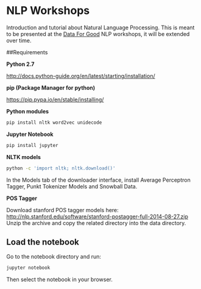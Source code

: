 # NLP Workshops
Introduction and tutorial about Natural Language Processing.
This is meant to be presented at the [Data For Good](http://www.dataforgood.fr/) NLP workshops, it will be extended over time.

##Requirements

**Python 2.7**

http://docs.python-guide.org/en/latest/starting/installation/

**pip (Package Manager for python)**

https://pip.pypa.io/en/stable/installing/

**Python modules**

```bash
pip install nltk word2vec unidecode
```

**Jupyter Notebook**

```bash
pip install jupyter
```

**NLTK models**

```bash
python -c 'import nltk; nltk.download()'
```

In the Models tab of the downloader interface, install Average Perceptron Tagger, Punkt Tokenizer Models and Snowball Data.

**POS Tagger**

Download stanford POS tagger models here: http://nlp.stanford.edu/software/stanford-postagger-full-2014-08-27.zip
Unzip the archive and copy the related directory into the data directory.

## Load the notebook

Go to the notebook directory and run:

```bash
jupyter notebook
```

Then select the notebook in your browser.